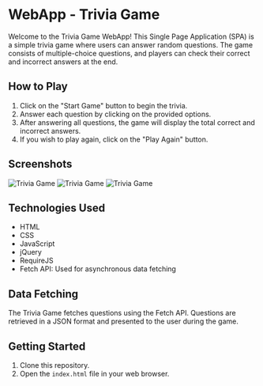 # WebApp - Trivia Game

Welcome to the Trivia Game WebApp! This Single Page Application (SPA) is a simple trivia game where users can answer random questions. The game consists of multiple-choice questions, and players can check their correct and incorrect answers at the end.

## How to Play

1. Click on the "Start Game" button to begin the trivia.
2. Answer each question by clicking on the provided options.
3. After answering all questions, the game will display the total correct and incorrect answers.
4. If you wish to play again, click on the "Play Again" button.

## Screenshots

![Trivia Game](/homepage.PNG)
![Trivia Game](/question.PNG)
![Trivia Game](/gameover.PNG)

## Technologies Used

- HTML
- CSS
- JavaScript
- jQuery
- RequireJS
- Fetch API: Used for asynchronous data fetching

## Data Fetching

The Trivia Game fetches questions using the Fetch API. Questions are retrieved in a JSON format and presented to the user during the game.

## Getting Started

1. Clone this repository.
2. Open the `index.html` file in your web browser.


